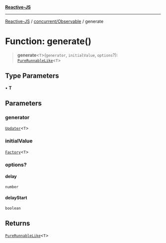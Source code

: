 [**Reactive-JS**](../../../README.md)

***

[Reactive-JS](../../../README.md) / [concurrent/Observable](../README.md) / generate

# Function: generate()

> **generate**\<`T`\>(`generator`, `initialValue`, `options`?): [`PureRunnableLike`](../../interfaces/PureRunnableLike.md)\<`T`\>

## Type Parameters

• **T**

## Parameters

### generator

[`Updater`](../../../functions/type-aliases/Updater.md)\<`T`\>

### initialValue

[`Factory`](../../../functions/type-aliases/Factory.md)\<`T`\>

### options?

#### delay

`number`

#### delayStart

`boolean`

## Returns

[`PureRunnableLike`](../../interfaces/PureRunnableLike.md)\<`T`\>
